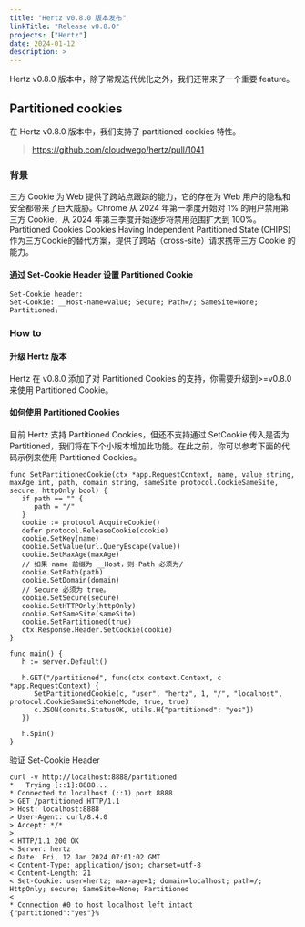 ```yaml
---
title: "Hertz v0.8.0 版本发布"
linkTitle: "Release v0.8.0"
projects: ["Hertz"]
date: 2024-01-12
description: >
---
```


Hertz v0.8.0 版本中，除了常规迭代优化之外，我们还带来了一个重要 feature。

## Partitioned cookies
在 Hertz v0.8.0 版本中，我们支持了 partitioned cookies 特性。
>https://github.com/cloudwego/hertz/pull/1041

### 背景
三方 Cookie 为 Web 提供了跨站点跟踪的能力，它的存在为 Web 用户的隐私和安全都带来了巨大威胁。Chrome 从 2024 年第一季度开始对 1% 的用户禁用第三方 Cookie，从 2024 年第三季度开始逐步将禁用范围扩大到 100%。
Partitioned Cookies Cookies Having Independent Partitioned State (CHIPS) 作为三方Cookie的替代方案，提供了跨站（cross-site）请求携带三方 Cookie 的能力。

#### 通过 Set-Cookie Header 设置 Partitioned Cookie
```
Set-Cookie header:
Set-Cookie: __Host-name=value; Secure; Path=/; SameSite=None; Partitioned;
```

### How to

#### 升级 Hertz 版本
Hertz 在 v0.8.0 添加了对 Partitioned Cookies 的支持，你需要升级到>=v0.8.0来使用 Partitioned Cookie。

#### 如何使用  Partitioned Cookies
目前 Hertz 支持 Partitioned Cookies，但还不支持通过 SetCookie 传入是否为 Partitioned，我们将在下个小版本增加此功能。在此之前，你可以参考下面的代码示例来使用 Partitioned Cookies。
```
func SetPartitionedCookie(ctx *app.RequestContext, name, value string, maxAge int, path, domain string, sameSite protocol.CookieSameSite, secure, httpOnly bool) {
   if path == "" {
      path = "/"
   }
   cookie := protocol.AcquireCookie()
   defer protocol.ReleaseCookie(cookie)
   cookie.SetKey(name)
   cookie.SetValue(url.QueryEscape(value))
   cookie.SetMaxAge(maxAge)
   // 如果 name 前缀为 __Host，则 Path 必须为/
   cookie.SetPath(path)
   cookie.SetDomain(domain)
   // Secure 必须为 true。
   cookie.SetSecure(secure)
   cookie.SetHTTPOnly(httpOnly)
   cookie.SetSameSite(sameSite)
   cookie.SetPartitioned(true)
   ctx.Response.Header.SetCookie(cookie)
}

func main() {
   h := server.Default()

   h.GET("/partitioned", func(ctx context.Context, c *app.RequestContext) {
      SetPartitionedCookie(c, "user", "hertz", 1, "/", "localhost", protocol.CookieSameSiteNoneMode, true, true)
      c.JSON(consts.StatusOK, utils.H{"partitioned": "yes"})
   })

   h.Spin()
}
```
验证 Set-Cookie Header

```
curl -v http://localhost:8888/partitioned
*   Trying [::1]:8888...
* Connected to localhost (::1) port 8888
> GET /partitioned HTTP/1.1
> Host: localhost:8888
> User-Agent: curl/8.4.0
> Accept: */*
>
< HTTP/1.1 200 OK
< Server: hertz
< Date: Fri, 12 Jan 2024 07:01:02 GMT
< Content-Type: application/json; charset=utf-8
< Content-Length: 21
< Set-Cookie: user=hertz; max-age=1; domain=localhost; path=/; HttpOnly; secure; SameSite=None; Partitioned
<
* Connection #0 to host localhost left intact
{"partitioned":"yes"}%     
```